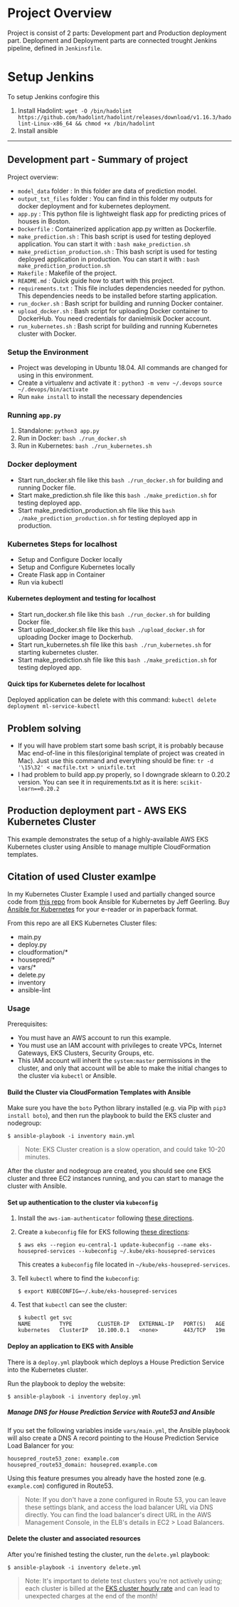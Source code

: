 

# Project Overview
Project is consist of 2 parts: Development part and Production deployment part. Deplopment and Deployment parts are connected trought Jenkins pipeline, defined in `Jenkinsfile`.

# Setup Jenkins
To setup Jenkins confogire this
1. Install Hadolint: `wget -O /bin/hadolint https://github.com/hadolint/hadolint/releases/download/v1.16.3/hadolint-Linux-x86_64 && chmod +x /bin/hadolint`
2. Install ansible


---
## Development part - Summary of project

Project overview:
* `model_data` folder : In this folder are data of prediction model.
* `output_txt_files` folder : You can find in this folder my outputs for docker deployment and for kubernetes deployment.
* `app.py` : This python file is lightweight flask app for predicting prices of houses in Boston. 
* `Dockerfile` : Containerized application app.py written as Dockerfile.
* `make_prediction.sh` : This bash script is used for testing deployed application. You can start it with : `bash make_prediction.sh`
* `make_prediction_production.sh` : This bash script is used for testing deployed application in production. You can start it with : `bash make_prediction_production.sh`
* `Makefile` : Makefile of the project.
* `README.md` : Quick guide how to start with this project.
* `requirements.txt` : This file includes dependencies needed for python. This dependencies needs to be installed before starting application.
* `run_docker.sh` : Bash script for building and running Docker container.
* `upload_docker.sh` : Bash script for uploading Docker container to DockerHub. You need credentials for danielmisik Docker account.
* `run_kubernetes.sh` : Bash script for building and running Kubernetes cluster with Docker.



### Setup the Environment

* Project was developing in Ubuntu 18.04. All commands are changed for using in this environment.
* Create a virtualenv and activate it : `python3 -m venv ~/.devops` `source ~/.devops/bin/activate`
* Run `make install` to install the necessary dependencies

### Running `app.py`

1. Standalone:  `python3 app.py`
2. Run in Docker:  `bash ./run_docker.sh`
3. Run in Kubernetes:  `bash ./run_kubernetes.sh`


### Docker deployment

* Start run_docker.sh file like this `bash ./run_docker.sh` for building and running Docker file.
* Start make_prediction.sh file like this `bash ./make_prediction.sh` for testing deployed app.
* Start make_prediction_production.sh file like this `bash ./make_prediction_production.sh` for testing deployed app in production.

### Kubernetes Steps for localhost

* Setup and Configure Docker locally
* Setup and Configure Kubernetes locally
* Create Flask app in Container
* Run via kubectl

#### Kubernetes deployment and testing for localhost

* Start run_docker.sh file like this `bash ./run_docker.sh` for building Docker file.
* Start upload_docker.sh file like this `bash ./upload_docker.sh` for uploading Docker image to Dockerhub.
* Start run_kubernetes.sh file like this `bash ./run_kubernetes.sh` for starting kubernetes cluster.
* Start make_prediction.sh file like this `bash ./make_prediction.sh` for testing deployed app.

#### Quick tips for Kubernetes delete for localhost

Deployed application can be delete with this command: `kubectl delete deployment ml-service-kubectl`

## Problem solving
* If you will have problem start some bash script, it is probably because  Mac end-of-line in this files(original template of project was created in Mac). Just use this command and everything should be fine: `tr -d '\15\32' < macfile.txt > unixfile.txt`
* I had problem to build app.py properly, so I downgrade sklearn to 0.20.2 version. You can see it in requirements.txt as it is here: `scikit-learn==0.20.2`

## Production deployment part - AWS EKS Kubernetes Cluster 

This example demonstrates the setup of a highly-available AWS EKS Kubernetes cluster using Ansible to manage multiple CloudFormation templates.

## Citation of used Cluster examlpe
In my Kubernetes Cluster Example I used and partially changed source code from [this repo]( https://github.com/geerlingguy/ansible-for-kubernetes.git ) from book Ansible for Kubernetes by Jeff Geerling.
Buy [Ansible for Kubernetes](https://www.ansibleforkubernetes.com/) for your e-reader or in paperback format.

From this repo are all EKS Kubernetes Cluster files:
 - main.py
 - deploy.py
 - cloudformation/*
 - housepred/*
 - vars/*
 - delete.py
 - inventory
 - ansible-lint

### Usage

Prerequisites:

  - You must have an AWS account to run this example.
  - You must use an IAM account with privileges to create VPCs, Internet Gateways, EKS Clusters, Security Groups, etc.
  - This IAM account will inherit the `system:master` permissions in the cluster, and only that account will be able to make the initial changes to the cluster via `kubectl` or Ansible.

#### Build the Cluster via CloudFormation Templates with Ansible

Make sure you have the `boto` Python library installed (e.g. via Pip with `pip3 install boto`), and then run the playbook to build the EKS cluster and nodegroup:

    $ ansible-playbook -i inventory main.yml

> Note: EKS Cluster creation is a slow operation, and could take 10-20 minutes.

After the cluster and nodegroup are created, you should see one EKS cluster and three EC2 instances running, and you can start to manage the cluster with Ansible.

#### Set up authentication to the cluster via `kubeconfig`

  1. Install the `aws-iam-authenticator` following [these directions](https://docs.aws.amazon.com/eks/latest/userguide/install-aws-iam-authenticator.html).
  2. Create a `kubeconfig` file for EKS following [these directions](https://docs.aws.amazon.com/eks/latest/userguide/create-kubeconfig.html):

     ```
     $ aws eks --region eu-central-1 update-kubeconfig --name eks-housepred-services --kubeconfig ~/.kube/eks-housepred-services
     ```

     This creates a `kubeconfig` file located in `~/kube/eks-housepred-services`.
  3. Tell `kubectl` where to find the `kubeconfig`:

     ```
     $ export KUBECONFIG=~/.kube/eks-housepred-services
     ```
  4. Test that `kubectl` can see the cluster:

     ```
     $ kubectl get svc
     NAME         TYPE        CLUSTER-IP   EXTERNAL-IP   PORT(S)   AGE
     kubernetes   ClusterIP   10.100.0.1   <none>        443/TCP   19m
     ```

#### Deploy an application to EKS with Ansible

There is a `deploy.yml` playbook which deploys a House Prediction Service into the Kubernetes cluster.

Run the playbook to deploy the website:

    $ ansible-playbook -i inventory deploy.yml

##### Manage DNS for House Prediction Service with Route53 and Ansible

If you set the following variables inside `vars/main.yml`, the Ansible playbook will also create a DNS A record pointing to the House Prediction Service Load Balancer for you:

    housepred_route53_zone: example.com
    housepred_route53_domain: housepred.example.com

Using this feature presumes you already have the hosted zone (e.g. `example.com`) configured in Route53.

> Note: If you don't have a zone configured in Route 53, you can leave these settings blank, and access the load balancer URL via DNS directly. You can find the load balancer's direct URL in the AWS Management Console, in the ELB's details in EC2 > Load Balancers.



#### Delete the cluster and associated resources

After you're finished testing the cluster, run the `delete.yml` playbook:

    $ ansible-playbook -i inventory delete.yml

> Note: It's important to delete test clusters you're not actively using; each cluster is billed at the [EKS cluster hourly rate](https://aws.amazon.com/eks/pricing/) and can lead to unexpected charges at the end of the month!




